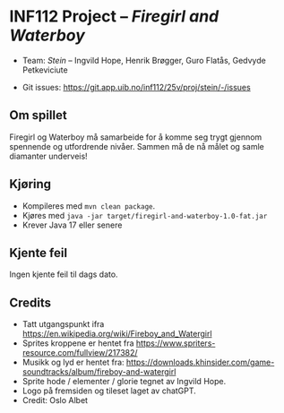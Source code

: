 # INF112 Project – *Firegirl and Waterboy*

* Team: *Stein* – Ingvild Hope, Henrik Brøgger, Guro Flatås, Gedvyde Petkeviciute

* Git issues: https://git.app.uib.no/inf112/25v/proj/stein/-/issues

## Om spillet

Firegirl og Waterboy må samarbeide for å komme seg trygt gjennom spennende og utfordrende nivåer. Sammen må de nå målet og samle diamanter underveis!

## Kjøring
* Kompileres med `mvn clean package`.
* Kjøres med `java -jar target/firegirl-and-waterboy-1.0-fat.jar`
* Krever Java 17 eller senere

## Kjente feil

Ingen kjente feil til dags dato.

## Credits
* Tatt utgangspunkt ifra https://en.wikipedia.org/wiki/Fireboy_and_Watergirl
* Sprites kroppene er hentet fra https://www.spriters-resource.com/fullview/217382/
* Musikk og lyd er hentet fra: https://downloads.khinsider.com/game-soundtracks/album/fireboy-and-watergirl 
* Sprite hode / elementer / glorie tegnet av Ingvild Hope.
* Logo på fremsiden og tileset laget av chatGPT.
* Credit: Oslo Albet


 

